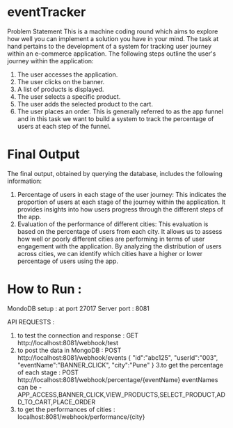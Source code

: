# eventTracker
Problem Statement 
This is a machine coding round which aims to explore how well you can implement a solution you have in your mind. The task at hand
pertains to the development of a system for tracking user journey within an e-commerce application.
The following steps outline the user's journey within the application:
1. The user accesses the application.
2. The user clicks on the banner.
3. A list of products is displayed.
4. The user selects a specific product.
5. The user adds the selected product to the cart.
6. The user places an order.
This is generally referred to as the app funnel and in this task we want to build a system to track the percentage of users at each step of
the funnel.
# Final Output
The final output, obtained by querying the database, includes the following information:
1. Percentage of users in each stage of the user journey: This indicates the proportion of users at each stage of the journey within the
application. It provides insights into how users progress through the different steps of the app.
2. Evaluation of the performance of different cities: This evaluation is based on the percentage of users from each city. It allows us to
assess how well or poorly different cities are performing in terms of user engagement with the application. By analyzing the distribution
of users across cities, we can identify which cities have a higher or lower percentage of users using the app.
# How to Run : 
MondoDB setup : at port 27017
Server port : 8081

API REQUESTS :
1. to test the connection and response : GET http://localhost:8081/webhook/test
2. to post the data in MongoDB : POST http://localhost:8081/webhook/events
             {
  "id":"abc125",
  "userId":"003",
  "eventName":"BANNER_CLICK",
  "city":"Pune"
}
3.to get the percentage of each stage : POST http://localhost:8081/webhook/percentage/{eventName}
  eventNames can be -  APP_ACCESS,BANNER_CLICK,VIEW_PRODUCTS,SELECT_PRODUCT,ADD_TO_CART,PLACE_ORDER
4. to get the performances of cities : localhost:8081/webhook/performance/{city}
